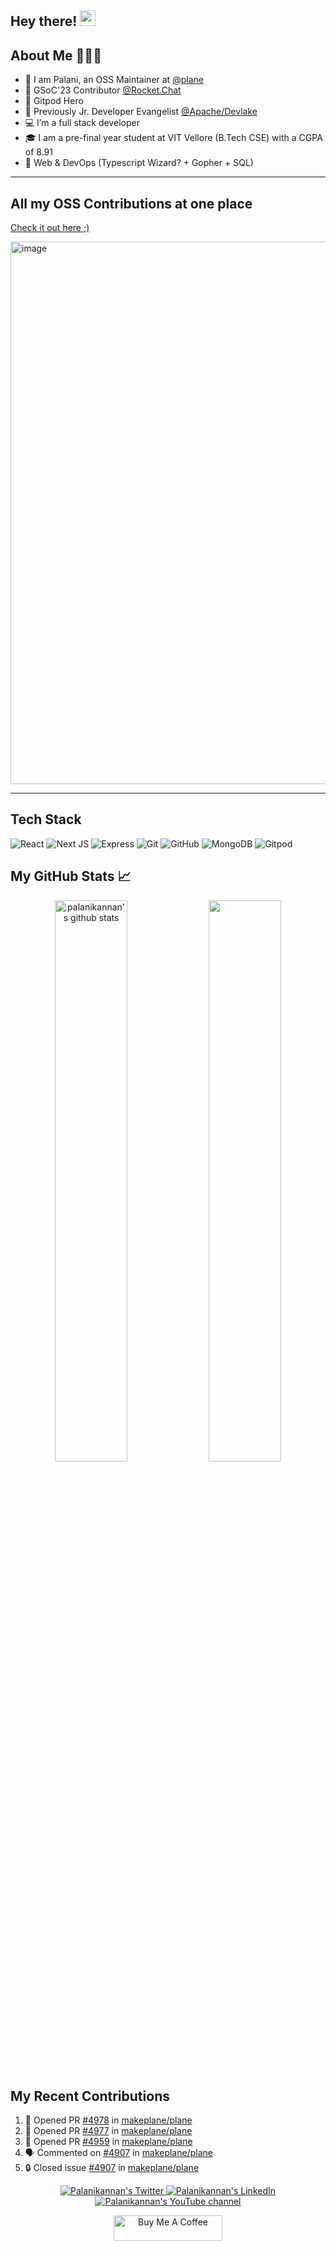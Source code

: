 <!--
**Palanikannan1437/Palanikannan1437** is a ✨ _special_ ✨ repository because its `README.md` (this file) appears on your GitHub profile.

Here are some ideas to get you started:

- 🔭 I’m currently working on ...
- 🌱 I’m currently learning ...
- 👯 I’m looking to collaborate on ...
- 🤔 I’m looking for help with ...
- 💬 Ask me about ...
- 📫 How to reach me: ...
- 😄 Pronouns: ...
- ⚡ Fun fact: ...
-->

## Hey there! <img src="https://media.giphy.com/media/hvRJCLFzcasrR4ia7z/giphy.gif" width="25px">

## About Me 👨🏻‍💻

- 👀 I am Palani, an OSS Maintainer at [@plane](https://github.com/makeplane/plane)
- 🚀 GSoC'23 Contributor [@Rocket.Chat](https://github.com/RocketChat)
- 🍊 Gitpod Hero
- 🥑 Previously Jr. Developer Evangelist [@Apache/Devlake](https://github.com/apache/incubator-devlake)
- 💻 I’m a full stack developer
- 🎓 I am a pre-final year student at VIT Vellore (B.Tech CSE) with a CGPA of 8.91
- 🌱 Web & DevOps (Typescript Wizard? + Gopher + SQL)

---
## All my OSS Contributions at one place

<a href="https://palanikannan.notion.site/M-Palanikannan-s-Open-Source-Contributions-6093b953381e48979d93eeb1f12f7d44">Check it out here ;)</a>

<img width="868" alt="image" src="https://github.com/Palanikannan1437/Palanikannan1437/assets/73993394/d34c0268-6df1-468f-ab22-b741f5dd152d">

---

## Tech Stack

![React](https://img.shields.io/badge/React-20232A?style=for-the-badge&logo=react&logoColor=61DAFB)
![Next JS](https://img.shields.io/badge/next.js-000000?style=for-the-badge&logo=nextdotjs&logoColor=white)
![Express](https://img.shields.io/badge/Express.js-000000?style=for-the-badge&logo=express&logoColor=white)
![Git](https://img.shields.io/badge/git-%23F05033.svg?style=for-the-badge&logo=git&logoColor=white)
![GitHub](https://img.shields.io/badge/GitHub-100000?style=for-the-badge&logo=github&logoColor=white)
![MongoDB](https://img.shields.io/badge/MongoDB-4EA94B?style=for-the-badge&logo=mongodb&logoColor=white)
![Gitpod](https://img.shields.io/badge/gitpod-f06611.svg?style=for-the-badge&logo=gitpod&logoColor=white)

## My GitHub Stats 📈

<p align="center"> 
    <img width="48%" src="https://github-readme-stats.vercel.app/api?username=Palanikannan1437&show_icons=true&count_private=true&theme=tokyonight" alt="palanikannan's github stats" />
    <img width="48%" src="https://github-readme-streak-stats.herokuapp.com/?user=Palanikannan1437&theme=tokyonight" />
</p>

## My Recent Contributions

<!--START_SECTION:activity-->

1. 💪 Opened PR [#4978](https://github.com/makeplane/plane/pull/4978) in [makeplane/plane](https://github.com/makeplane/plane)
2. 💪 Opened PR [#4977](https://github.com/makeplane/plane/pull/4977) in [makeplane/plane](https://github.com/makeplane/plane)
3. 💪 Opened PR [#4959](https://github.com/makeplane/plane/pull/4959) in [makeplane/plane](https://github.com/makeplane/plane)
4. 🗣 Commented on [#4907](https://github.com/makeplane/plane/issues/4907#issuecomment-2191676374) in [makeplane/plane](https://github.com/makeplane/plane)
5. 🔒 Closed issue [#4907](https://github.com/makeplane/plane/issues/4907) in [makeplane/plane](https://github.com/makeplane/plane)
<!--END_SECTION:activity-->


<p align="center">
  <a href="https://twitter.com/Palanikannan_M">
    <img src="https://img.shields.io/twitter/follow/Palanikannan_M?label=Twitter&logo=twitter&style=for-the-badge&color=blue" alt="Palanikannan's Twitter"/>
  </a>
  <a href="https://www.linkedin.com/in/m-palanikannan-021822200/">
    <img src="https://img.shields.io/badge/LinkedIn-210-mpalanikannan?style=for-the-badge&logo=linkedin&color=blue" alt="Palanikannan's LinkedIn"/>
  </a>
  <a href="http://youtube.com/channel/UC9mJn5odjzXZlfNwWxIg1lw?sub_confirmation=1">
    <img src="https://img.shields.io/youtube/channel/subscribers/UC9mJn5odjzXZlfNwWxIg1lw?style=for-the-badge&logo=youtube&label=Youtube&color=blue" alt="Palanikannan's YouTube channel"/>
  </a>
  
</p>

<p align="center"><a href="https://www.buymeacoffee.com/palanikannan" target="_blank"><img src="https://cdn.buymeacoffee.com/buttons/default-orange.png" alt="Buy Me A Coffee" height="41" width="174"></a></p>
